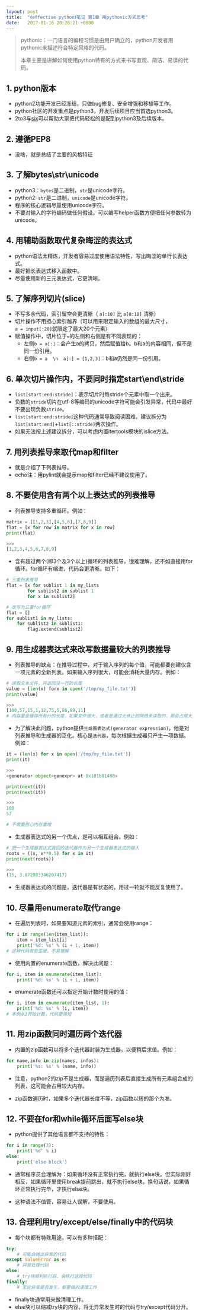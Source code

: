 ```yaml
---
layout: post
title:  "《effective python》笔记 第1章 用pythonic方式思考"
date:   2017-01-16 20:28:21 +0800
---
```


> pythonic：一门语言的编程习惯是由用户确立的，python开发者用pythonic来描述符合特定风格的代码。
>
> 本章主要是讲解如何使用python特有的方式来书写直观、简洁、易读的代码。

## 1. python版本

* python2功能开发已经冻结，只做bug修复、安全增强和移植等工作。
* python社区的开发重点是python3，开发后续项目应当首选python3。
* 2to3与[six](https://pythonhosted.org/six/)可以帮助大家把代码轻松的是配到python3及后续版本。

## 2. 遵循PEP8

* 没啥，就是总结了主要的风格特征

## 3. 了解bytes\str\unicode

* python3：`bytes`是二进制，`str`是unicode字符。
* python2: `str`是二进制，`unicode`是unicode字符。
* 程序的核心逻辑尽量使用unicode字符。
* 不要对输入的字符编码做任何假设。可以编写helper函数方便把任何参数转为unicode。

## 4. 用辅助函数取代复杂晦涩的表达式

* python语法太精炼，开发者容易过度使用语法特性，写出晦涩的单行长表达式。
* 最好把长表达式移入函数中。
* 尽量使用新的三元表达式，它更清晰。

## 5. 了解序列切片(slice)

* 不写多余代码，索引留空会更清晰（ `a[:10]` 比 `a[0:10]` 清晰）
* 切片操作不用担心索引越界（可以用来限定输入的数组的最大尺寸，`a = input[:20]`就限定了最大20个元素）
* 赋值操作中，切片位于`=`的左侧和右侧是有不同表现的：
  - 左侧`b = a[:]`：会产生a的拷贝，然后赋值给b。b和a的内容相同，但不是同一份引用。
  - 右侧`b = a  \n  a[:] = [1,2,3]`：b和a仍然是同一份引用。

## 6. 单次切片操作内，不要同时指定start\end\stride

* `list[start:end:stride]`：表示切片时每stride个元素中取一个出来。
* 负数的`stride`切片在utf-8等编码的unicode字符可能会引发异常，代码中最好不要出现负数`stride`。
* `list[start:end:stride]`这种代码通常导致阅读困难，建议拆分为`list[start:end]`+`list[::stride]`两次操作。
* 如果无法按上述建议拆分，可以考虑内置itertools模块的islice方法。

## 7. 用列表推导来取代map和filter

* 就是介绍了下列表推导。
* echo注：用pylint就会提示map和filter已经不建议使用了。

## 8. 不要使用含有两个以上表达式的列表推导

* 列表推导支持多重循环。例如：

```python
matrix = [[1,2,3],[4,5,6],[7,8,9]]
flat = [x for row in matrix for x in row]
print(flat)

>>>
[1,2,3,4,5,6,7,8,9]
```

* 含有超过两个(即3个及3个以上)循环的列表推导，很难理解，还不如直接用for循环。for循环有缩进，代码会更清晰。如下：

```python
# 三重列表推导
flat = [x for sublist 1 in my_lists
        for sublist2 in sublist 1
        for x in sublist2]

# 改写为三重for循环
flat = []
for sublist1 in my_lists:
    for sublist2 in sublist1:
        flag.extend(sublist2)
```

## 9. 用生成器表达式来改写数据量较大的列表推导

* 列表推导的缺点：在推导过程中，对于输入序列的每个值，可能都要创建仅含一项元素的全新列表。如果输入序列很大，可能会消耗大量内存。例如：

```python
# 读取文本文件，并返回没一行的长度
value = [len(x) forx in open('/tmp/my_file.txt')]
print(value)

>>>
[100,57,15,1,12,75,5,86,89,11]
# 内存里会缓存所有行的长度，如果文件很大，或者是通过无休止的网络来读取的，那会占用大量内存。
```

* 为了解决此问题，python提供`生成器表达式(generator expression)`，他是对列表推导和生成器的泛化。核心是`迭代器`，每次根据生成器只产生一项数据。例如：

```python
it = (len(x) for x in open('/tmp/my_file.txt'))
print(it)

>>>
<generator object<genexpr> at 0x101b81480>

print(next(it))
print(next(it))

>>>
100
57

# 不需要担心内存激增
```

* 生成器表达式的另一个优点，是可以相互组合。例如：

```python
# 把一个生成器表达式返回的迭代器作为另一个生成器表达式的输入
roots = ((x, x**0.5) for x in it)
print(next(roots))

>>>
(15, 3.872983346207417)
```

* 生成器表达式的问题是，迭代器是有状态的，用过一轮就不能反复使用了。

## 10. 尽量用enumerate取代range

* 在遍历列表时，如果要知道元素的索引，通常会使用range：

```python
for i in range(len(item_list)):
    item = item_list[i]
    print('%d: %s' % (i + 1, item))
# 这种代码有些生硬，不易理解
```

* 使用内置的enumerate函数，解决此问题：

```python
for i, item in enumerate(item_list):
    print('%d: %s' % (i + 1, item))
```

* enumerate函数还可以指定开始计数时使用的值：

```python
for i, item in enumerate(item_list, 1):
    print('%d: %s' % (i, item))
# 本例从1开始计数，代码更简短
```

## 11. 用zip函数同时遍历两个迭代器

* 内置的zip函数可以将多个迭代器封装为生成器，以便稍后求值。例如：

```python
for name,info in zip(names, infos):
    print('%s: %s' % (name, info))
```

* 注意，python2的zip不是生成器，而是遍历列表后直接生成所有元素组合成的列表，这可能会占用较大内存。

* zip函数遍历时，如果多个迭代器长度不等，zip函数以短的那个为准。

## 12. 不要在for和while循环后面写else块

* python提供了其他语言都不支持的特性：

```python
for i in range(3):
    print('%d' % i)
else:
    print('else block')
```

* 通常程序员会理解为：如果循环没有正常执行完，就执行else块。但实际刚好相反，如果循环里使用break提前跳出，就不执行else块。换句话说，如果循环正常执行完毕，才执行else块。

* 这种语法不值管，容易让人误解，不要使用。

## 13. 合理利用try/except/else/finally中的代码块

* 每个块都有特殊用途，可以有多种搭配：

```python
try:
    # 可能会抛出异常的代码
except ValueError as e:
    # 异常处理代码
else:
    # try块顺利执行后，会执行这段代码
finally:
    # 无论异常是否发生，都要做的清理工作
```

* finally块通常用来做清理工作。
* else块可以缩减try块的内容，将无异常发生时的代码与try/except代码分开。